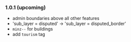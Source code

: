 ### 1.0.1 (upcoming)
* admin boundaries above all other features
* 'sub_layer = disputed' -> 'sub_layer = disputed_border'
* `minz--` for buildings
* add `tourism` tag
